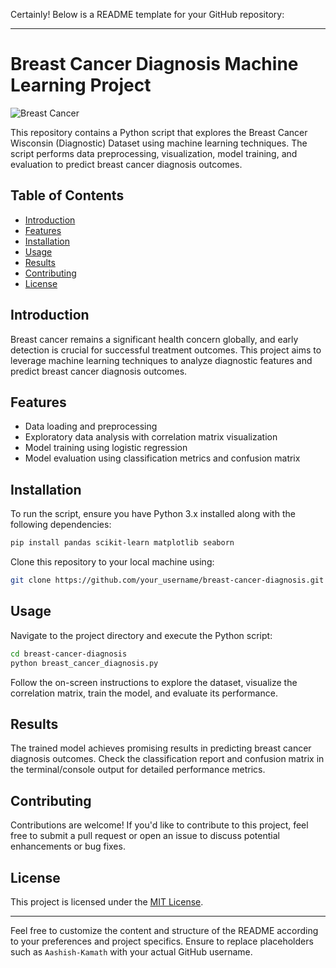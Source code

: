 Certainly! Below is a README template for your GitHub repository:

---

# Breast Cancer Diagnosis Machine Learning Project

![Breast Cancer](https://cdn3.vectorstock.com/i/1000x1000/15/57/breast-cancer-woman-body-self-examination-vector-27581557.jpg)

This repository contains a Python script that explores the Breast Cancer Wisconsin (Diagnostic) Dataset using machine learning techniques. The script performs data preprocessing, visualization, model training, and evaluation to predict breast cancer diagnosis outcomes.

## Table of Contents

- [Introduction](#introduction)
- [Features](#features)
- [Installation](#installation)
- [Usage](#usage)
- [Results](#results)
- [Contributing](#contributing)
- [License](#license)

## Introduction

Breast cancer remains a significant health concern globally, and early detection is crucial for successful treatment outcomes. This project aims to leverage machine learning techniques to analyze diagnostic features and predict breast cancer diagnosis outcomes.

## Features

- Data loading and preprocessing
- Exploratory data analysis with correlation matrix visualization
- Model training using logistic regression
- Model evaluation using classification metrics and confusion matrix

## Installation

To run the script, ensure you have Python 3.x installed along with the following dependencies:

```bash
pip install pandas scikit-learn matplotlib seaborn
```

Clone this repository to your local machine using:

```bash
git clone https://github.com/your_username/breast-cancer-diagnosis.git
```

## Usage

Navigate to the project directory and execute the Python script:

```bash
cd breast-cancer-diagnosis
python breast_cancer_diagnosis.py
```

Follow the on-screen instructions to explore the dataset, visualize the correlation matrix, train the model, and evaluate its performance.

## Results

The trained model achieves promising results in predicting breast cancer diagnosis outcomes. Check the classification report and confusion matrix in the terminal/console output for detailed performance metrics.

## Contributing

Contributions are welcome! If you'd like to contribute to this project, feel free to submit a pull request or open an issue to discuss potential enhancements or bug fixes.

## License

This project is licensed under the [MIT License](LICENSE).

---

Feel free to customize the content and structure of the README according to your preferences and project specifics. Ensure to replace placeholders such as `Aashish-Kamath` with your actual GitHub username.

